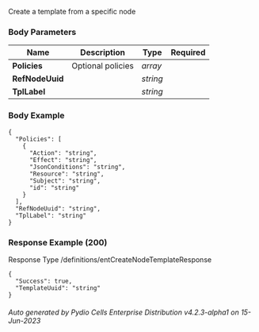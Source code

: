 






 
Create a template from a specific node  


### Body Parameters

Name | Description | Type | Required
---|---|---|---
**Policies** | Optional policies | _array_ |   
**RefNodeUuid** |  | _string_ |   
**TplLabel** |  | _string_ |   


### Body Example
```
{
  "Policies": [
    {
      "Action": "string",
      "Effect": "string",
      "JsonConditions": "string",
      "Resource": "string",
      "Subject": "string",
      "id": "string"
    }
  ],
  "RefNodeUuid": "string",
  "TplLabel": "string"
}
```






### Response Example (200)
Response Type /definitions/entCreateNodeTemplateResponse

```
{
  "Success": true,
  "TemplateUuid": "string"
}
```




###### Auto generated by Pydio Cells Enterprise Distribution v4.2.3-alpha1 on 15-Jun-2023

